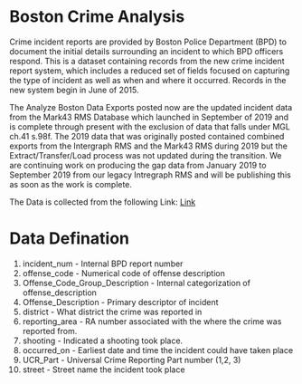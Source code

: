 # <a align = 'center'>Boston Crime Analysis</a>

Crime incident reports are provided by Boston Police Department (BPD) to document the initial details surrounding an incident to which BPD officers respond. This is a dataset containing records from the new crime incident report system, which includes a reduced set of fields focused on capturing the type of incident as well as when and where it occurred. Records in the new system begin in June of 2015. </br>

The Analyze Boston Data Exports posted now are the updated incident data from the Mark43 RMS Database which launched in September of 2019 and is complete through present with the exclusion of data that falls under MGL ch.41 s.98f. The 2019 data that was originally posted contained combined exports from the Intergraph RMS and the Mark43 RMS during 2019 but the Extract/Transfer/Load process was not updated during the transition. We are continuing work on producing the gap data from January 2019 to September 2019 from our legacy Intregraph RMS and will be publishing this as soon as the work is complete.</br>

The Data is collected from the following Link: <a href = "https://data.boston.gov/dataset/crime-incident-reports-august-2015-to-date-source-new-system"> Link </a> </br>


# Data Defination

1. incident_num - Internal BPD report number
2. offense_code - Numerical code of offense description
3. Offense_Code_Group_Description - Internal categorization of offense_description
4. Offense_Description - Primary descriptor of incident
5. district - What district the crime was reported in
6. reporting_area - RA number associated with the where the crime was reported from.
7. shooting - Indicated a shooting took place.
8. occurred_on - Earliest date and time the incident could have taken place
9. UCR_Part - Universal Crime Reporting Part number (1,2, 3)
10. street - Street name the incident took place



 
